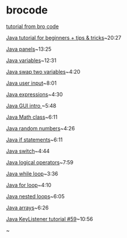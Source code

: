# brocode

[tutorial from bro code](https://www.youtube.com/channel/UC4SVo0Ue36XCfOyb5Lh1viQ)

[Java tutorial for beginners + tips & tricks](https://www.youtube.com/watch?v=NBIUbTddde4&list=PLZPZq0r_RZOMhCAyywfnYLlrjiVOkdAI1&index=1)~20:27

[Java panels](https://www.youtube.com/watch?v=dvzAuq-YDpM&list=PLZPZq0r_RZOMhCAyywfnYLlrjiVOkdAI1&index=51)~13:25

[Java variables](https://www.youtube.com/watch?v=so1iUWaLmKA&list=PLZPZq0r_RZOMhCAyywfnYLlrjiVOkdAI1&index=2)~12:31

[Java swap two variables](https://www.youtube.com/watch?v=G0mFJUFMzjs&list=PLZPZq0r_RZOMhCAyywfnYLlrjiVOkdAI1&index=3)~4:20

[Java user input](https://www.youtube.com/watch?v=wAEPokhj5Q4&list=PLZPZq0r_RZOMhCAyywfnYLlrjiVOkdAI1&index=4)~8:01

[Java expressions](https://www.youtube.com/watch?v=pZHJU9T0vwE&list=PLZPZq0r_RZOMhCAyywfnYLlrjiVOkdAI1&index=5)~4:30

[Java GUI intro ](https://www.youtube.com/watch?v=rWCnZKF-U3Q&list=PLZPZq0r_RZOMhCAyywfnYLlrjiVOkdAI1&index=6)~5:48

[Java Math class](https://www.youtube.com/watch?v=w0VTlSOXBs8&list=PLZPZq0r_RZOMhCAyywfnYLlrjiVOkdAI1&index=7)~6:11

[Java random numbers](https://www.youtube.com/watch?v=VMZLPl16P5c&list=PLZPZq0r_RZOMhCAyywfnYLlrjiVOkdAI1&index=8)~4:26

[Java if statements](https://www.youtube.com/watch?v=MY03bt_0JQI&list=PLZPZq0r_RZOMhCAyywfnYLlrjiVOkdAI1&index=9)~6:11

[Java switch](https://www.youtube.com/watch?v=Om3qzMoaIUo&list=PLZPZq0r_RZOMhCAyywfnYLlrjiVOkdAI1&index=10)~4:44

[Java logical operators](https://www.youtube.com/watch?v=919IUhotDCo&list=PLZPZq0r_RZOMhCAyywfnYLlrjiVOkdAI1&index=11)~7:59

[Java while loop](https://www.youtube.com/watch?v=t6gmQaTMTtM&list=PLZPZq0r_RZOMhCAyywfnYLlrjiVOkdAI1&index=12)~3:36

[Java for loop](https://www.youtube.com/watch?v=Rn16ugyorX0&list=PLZPZq0r_RZOMhCAyywfnYLlrjiVOkdAI1&index=13)~4:10

[Java nested loops](https://www.youtube.com/watch?v=oF3nBQFfpeM&list=PLZPZq0r_RZOMhCAyywfnYLlrjiVOkdAI1&index=14)~6:05

[Java arrays](https://www.youtube.com/watch?v=ei_4Nt7XWOw&list=PLZPZq0r_RZOMhCAyywfnYLlrjiVOkdAI1&index=15)~6:26











[Java KeyListener tutorial #59](https://www.youtube.com/watch?v=iFovXtvunGE)~10:56



[]()~
